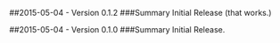 ##2015-05-04 - Version 0.1.2
###Summary
Initial Release (that works.)

##2015-05-04 - Version 0.1.0
###Summary
Initial Release.
